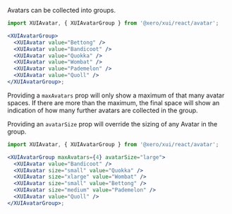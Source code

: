 Avatars can be collected into groups.

```jsx harmony
import XUIAvatar, { XUIAvatarGroup } from '@xero/xui/react/avatar';

<XUIAvatarGroup>
  <XUIAvatar value="Bettong" />
  <XUIAvatar value="Bandicoot" />
  <XUIAvatar value="Quokka" />
  <XUIAvatar value="Wombat" />
  <XUIAvatar value="Pademelon" />
  <XUIAvatar value="Quoll" />
</XUIAvatarGroup>;
```

Providing a `maxAvatars` prop will only show a maximum of that many avatar spaces. If there are more than the maximum, the final space will show an indication of how many further avatars are collected in the group.

Providing an `avatarSize` prop will override the sizing of any Avatar in the group.

```jsx harmony
import XUIAvatar, { XUIAvatarGroup } from '@xero/xui/react/avatar';

<XUIAvatarGroup maxAvatars={4} avatarSize="large">
  <XUIAvatar value="Bandicoot" />
  <XUIAvatar size="small" value="Quokka" />
  <XUIAvatar size="xlarge" value="Wombat" />
  <XUIAvatar size="small" value="Bettong" />
  <XUIAvatar size="medium" value="Pademelon" />
  <XUIAvatar value="Quoll" />
</XUIAvatarGroup>;
```
